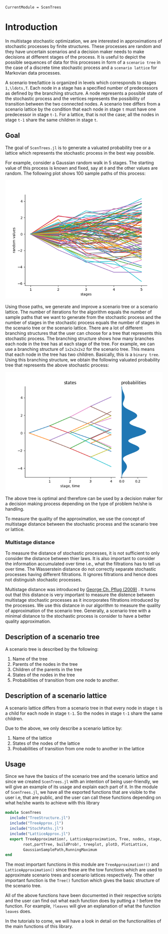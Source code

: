 ```@meta
CurrentModule = ScenTrees
```

# Introduction

In multistage stochastic optimization, we are interested in approximations of stochastic processes by finite structures. These processes are random and they have uncertain scenarios and a decision maker needs to make decisions at different stages of the process. It is useful to depict the possible sequences of data for this processes in form of a `scenario tree` in the case of a discrete time stochastic process and a `scenario lattice` for Markovian data processes.

A scenario tree/lattice is organized in levels which corresponds to stages ``1,\ldots,T``. Each node in a stage has a specified number of predecessors as defined by the branching structure. A node represents a possible state of the stochastic process and the vertices represents the possibility of transition between the two connected nodes. A scenario tree differs from a scenario lattice by the condition that each node in stage ``t`` must have one predecessor in stage ``t-1``. For a lattice, that is not the case; all the nodes in stage ``t-1`` share the same children in stage ``t``.

## Goal

The goal  of ``ScenTrees.jl`` is to generate a valuated probability tree or a lattice which represents the stochastic process in the best way possible. 

For example, consider a Gaussian random walk in 5 stages. The starting value of this process is known and fixed, say at ``0`` and the other values are random. The following plot shows 100 sample paths of this process:

![100 sample paths from Gaussian random walk](../assets/100GaussianPaths.png)

Using those paths, we generate and improve a scenario tree or a scenario lattice. The number of iterations for the algorithm equals the number of sample paths that we want to generate from the stochastic process and the number of stages in the stochastic process equals the number of stages in the scenario tree or the scenario lattice. There are a lot of different branching structures that the user can choose for a tree that represents this stochastic process. The branching structure shows how many branches each node in the tree has at each stage of the tree. For example, we can use a branching structure of ``1x2x2x2x2`` for the scenario tree. This means that each node in the tree has two children. Basically, this is a `binary tree`. Using this branching structure, we obtain the following valuated probability tree that represents the above stochastic process:

![Scenario Tree 1x2x2x2x2](../assets/TreeExample.png)

The above tree is optimal and therefore can be used by a decision maker for a decision making process depending on the type of problem he/she is handling.

To measure the quality of the approximation, we use the concept of multistage distance between the stochastic process and the scanario tree or lattice.

### Multistage distance

To measure the distance of stochastic processes, it is not sufficient to only consider the distance between thier laws. It is also important to consider the information accumulated over time i.e., what the filtrations has to tell us over time. The Wasserstein distance do not correctly separate stochastic processes having different filtrations. It ignores filtrations and hence does not distinguish stochastic processes.

Multistage distance was introduced by [George Ch. Pflug (2009)](https://doi.org/10.1137/080718401) . It turns out that this distance is very important to measure the distence between multistage stochastic processes as it incorporates filtrations introduced by the processes. We use this distance in our algorithm to measure the quality of approximation of the scenario tree. Generally, a scenario tree with a minimal distance to the stochastic process is consider to have a better quality approximation.

## Description of a scenario tree

A scenario tree is described by the following:

1. Name of the tree
2. Parents of the nodes in the tree
3. Children of the parents in the tree 
4. States of the nodes in the tree
5. Probabilities of transition from one node to another.

## Description of a scenario lattice

A scenario lattice differs from a scenario tree in that every node in stage `t` is a child for each node in stage `t-1`. So the nodes in stage `t-1` share the same children.

Due to the above, we only describe a scenario lattice by:

1. Name of the lattice
2. States of the nodes of the lattice
3. Probabilities of transition from one node to another in the lattice

## Usage

Since we have the basics of the scenario tree and the scenario lattice and since we created ``ScenTrees.jl`` 
with an intention of being user-friendly, we will give an example of its usage and explain each part of it. 
In the module of ``ScenTrees.jl``, we have all the exported functions that are visible to the user i.e, that are public, and the user can call these functions depending on what he/she wants to achieve with this library

```julia
module ScenTrees
  include("TreeStructure.jl")
  include("TreeApprox.jl")
  include("StochPaths.jl")
  include("LatticeApprox.jl")
  export TreeApproximation!, LatticeApproximation, Tree, nodes, stage, height, leaves,
        root,partTree, buildProb!, treeplot, plotD, PlotLattice,
        GaussianSamplePath,RunningMaximum
end
```
The most important functions in this module are ``TreeApproximation!()`` and ``LatticeApproximation()`` since these are the tow functions which are used to approximate scenario trees and scenario lattices respectively. The other important function is the ``Tree()`` function which gives the basic structure of the scenario tree.

All of the above functions have been documented in their respective scripts and the user can find out what each function does by putting a `?` before the function. For example, `?leaves` will give an explanation of what the function `leaves` does. 

In the tutorials to come, we will have a look in detail on the functionalities of the main functions of this library.
